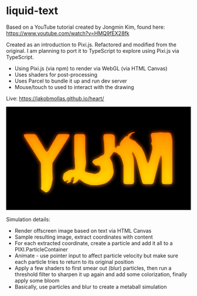 # liquid-text

Based on a YouTube tutorial created by Jongmin Kim, found here: https://www.youtube.com/watch?v=HMQ9fEX28fk

Created as an introduction to Pixi.js. 
Refactored and modified from the original.
I am planning to port it to TypeScript to explore using Pixi.js via TypeScript.

- Using Pixi.js (via npm) to render via WebGL (via HTML Canvas)
- Uses shaders for post-processing
- Uses Parcel to bundle it up and run dev server
- Mouse/touch to used to interact with the drawing

Live: https://jakobmollas.github.io/heart/

![screenshot](screenshot.png "Screenshot")

Simulation details:
- Render offscreen image based on text via HTML Canvas
- Sample resulting image, extract coordinates with content
- For each extracted coordinate, create a particle and add it all to a PIXI.ParticleContainer
- Animate - use pointer input to affect particle velocity but make sure each particle tries to return to its original position
- Apply a few shaders to first smear out (blur) particles, then run a threshold filter to sharpen it up again and add some colorization, finally apply some bloom
- Basically, use particles and blur to create a metaball simulation